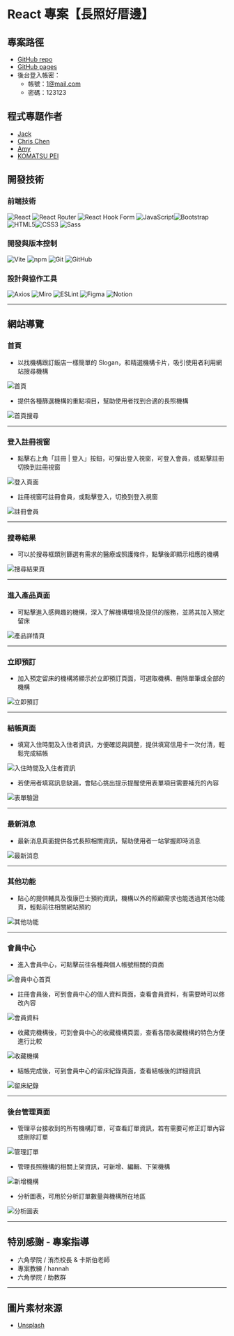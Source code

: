 # React 專案【長照好厝邊】

## 專案路徑

-   [GitHub repo](https://github.com/Jack-Xiao-2024/ReactC5)
-   [GitHub pages](https://jack-xiao-2024.github.io/ReactC5/)
-   後台登入帳密：
    -   帳號：1@mail.com
    -   密碼：123123

## 程式專題作者

-   [Jack](https://github.com/Jack-Xiao-2024)
-   [Chris Chen](https://github.com/chrischen666)
-   [Amy](https://github.com/amy6072698)
-   [KOMATSU PEI](https://github.com/KOMATSUPEI)

## 開發技術

### 前端技術

![React](https://img.shields.io/badge/React-20232A?style=for-the-badge&logo=react&logoColor=61DAFB)
![React Router](https://img.shields.io/badge/react%20router-CA4245?style=for-the-badge&logo=reactrouter&logoColor=white)
![React Hook Form](https://img.shields.io/badge/react%20hook%20form-EC5990?style=for-the-badge&logo=reacthookform&logoColor=white)
![JavaScript](https://img.shields.io/badge/JavaScript-F7DF1E?style=for-the-badge&logo=javascript&logoColor=black)![Bootstrap](https://img.shields.io/badge/Bootstrap-7952B3?style=for-the-badge&logo=bootstrap&logoColor=white)
![HTML5](https://img.shields.io/badge/HTML5-E34F26?style=for-the-badge&logo=html5&logoColor=white)![CSS3](https://img.shields.io/badge/CSS-1572B6?style=for-the-badge&logo=css3&logoColor=white)
![Sass](https://img.shields.io/badge/Sass-CC6699?style=for-the-badge&logo=sass&logoColor=white)

### 開發與版本控制

![Vite](https://img.shields.io/badge/Vite-646CFF?style=for-the-badge&logo=vite&logoColor=white)
![npm](https://img.shields.io/badge/npm-CB3837?style=for-the-badge&logo=npm&logoColor=white)
![Git](https://img.shields.io/badge/Git-F05032?style=for-the-badge&logo=git&logoColor=white)
![GitHub](https://img.shields.io/badge/GitHub-181717?style=for-the-badge&logo=github&logoColor=white)

### 設計與協作工具

![Axios](https://img.shields.io/badge/Axios-671DDF?style=for-the-badge&logo=axios&logoColor=white)
![Miro](https://img.shields.io/badge/Miro-050038?style=for-the-badge&logo=miro&logoColor=white)
![ESLint](https://img.shields.io/badge/ESLint-4B32C3?style=for-the-badge&logo=eslint&logoColor=white)
![Figma](https://img.shields.io/badge/Figma-F24E1E?style=for-the-badge&logo=figma&logoColor=white)
![Notion](https://img.shields.io/badge/Notion-000000?style=for-the-badge&logo=notion&logoColor=white)

---

## 網站導覽

### 首頁

-   以找機構跟訂飯店一樣簡單的 Slogan，和精選機構卡片，吸引使用者利用網站搜尋機構

![首頁](https://ithelp.ithome.com.tw/upload/images/20250604/20172694RTV2TCg2Yk.jpg)

-   提供各種篩選機構的重點項目，幫助使用者找到合適的長照機構

![首頁搜尋](https://ithelp.ithome.com.tw/upload/images/20250604/20172694xNn1fTjOpA.png)

---

### 登入註冊視窗

-   點擊右上角「註冊 | 登入」按鈕，可彈出登入視窗，可登入會員，或點擊註冊切換到註冊視窗

![登入頁面](https://ithelp.ithome.com.tw/upload/images/20250604/20172694mwFvqX5kmG.png)

-   註冊視窗可註冊會員，或點擊登入，切換到登入視窗

![註冊會員](https://ithelp.ithome.com.tw/upload/images/20250604/20172694Tw7ysyHn2q.png)

---

### 搜尋結果

-   可以於搜尋框類別篩選有需求的醫療或照護條件，點擊後即顯示相應的機構

![搜尋結果頁](https://ithelp.ithome.com.tw/upload/images/20250604/20172694XNkYJ7OJia.png)

---

### 進入產品頁面

-   可點擊進入感興趣的機構，深入了解機構環境及提供的服務，並將其加入預定留床

![產品詳情頁](https://ithelp.ithome.com.tw/upload/images/20250604/20172694hjeWnT0Bwa.png)

---

### 立即預訂

- 加入預定留床的機構將顯示於立即預訂頁面，可選取機構、刪除單筆或全部的機構

![立即預訂](https://ithelp.ithome.com.tw/upload/images/20250604/20172694HhUT0fB9pC.png)

---

### 結帳頁面

-   填寫入住時間及入住者資訊，方便確認與調整，提供填寫信用卡一次付清，輕鬆完成結帳

![入住時間及入住者資訊](https://ithelp.ithome.com.tw/upload/images/20250604/20172694CLN03NmGJ3.png)

-   若使用者填寫訊息缺漏，會貼心挑出提示提醒使用表單項目需要補充的內容

![表單驗證](https://ithelp.ithome.com.tw/upload/images/20250604/20172694f2ve2qxVbk.png)

---

### 最新消息

-   最新消息頁面提供各式長照相關資訊，幫助使用者一站掌握即時消息

![最新消息](https://ithelp.ithome.com.tw/upload/images/20250604/20172694SGKYs1lZTa.png)

---

### 其他功能

-   貼心的提供輔具及復康巴士預約資訊，機構以外的照顧需求也能透過其他功能頁，輕鬆前往相關網站預約

![其他功能](https://ithelp.ithome.com.tw/upload/images/20250604/20172694zhXZjt6fxK.png)

---

### 會員中心

-   進入會員中心，可點擊前往各種與個人帳號相關的頁面

![會員中心首頁](https://ithelp.ithome.com.tw/upload/images/20250604/20172694Z7TdbkCwfz.png)

-   註冊會員後，可到會員中心的個人資料頁面，查看會員資料，有需要時可以修改內容

![會員資料](https://ithelp.ithome.com.tw/upload/images/20250604/20172694R5pQ8Aqea3.png)

-   收藏完機構後，可到會員中心的收藏機構頁面，查看各間收藏機構的特色方便進行比較

![收藏機構](https://ithelp.ithome.com.tw/upload/images/20250604/20172694IzoA5VKN3N.png)

-   結帳完成後，可到會員中心的留床紀錄頁面，查看結帳後的詳細資訊

![留床紀錄](https://ithelp.ithome.com.tw/upload/images/20250604/20172694AtJbtZDXxZ.png)

---

### 後台管理頁面

-   管理平台接收到的所有機構訂單，可查看訂單資訊，若有需要可修正訂單內容或刪除訂單

![管理訂單](https://ithelp.ithome.com.tw/upload/images/20250604/20172694kzNriphRfd.png)

-   管理長照機構的相關上架資訊，可新增、編輯、下架機構

![新增機構](https://ithelp.ithome.com.tw/upload/images/20250604/20172694FjkB2keWsN.png)

-   分析圖表，可用於分析訂單數量與機構所在地區

![分析圖表](https://ithelp.ithome.com.tw/upload/images/20250604/20172694z2NKOdBTlC.png)

---

## 特別感謝 \- 專案指導

-   六角學院 / 洧杰校長 & 卡斯伯老師
-   專案教練 / hannah
-   六角學院 / 助教群

---

## 圖片素材來源

-   [Unsplash](https://unsplash.com/)
